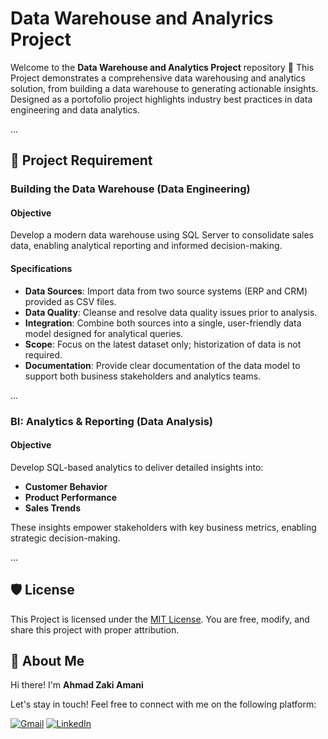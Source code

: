 # Data Warehouse and Analyrics Project

Welcome to the **Data Warehouse and Analytics Project** repository 🚀
This Project demonstrates a comprehensive data warehousing and analytics solution, from building a data warehouse to generating actionable insights. Designed as a portofolio project highlights industry best practices in data engineering and data analytics.

...

## 🚀 Project Requirement

### Building the Data Warehouse (Data Engineering)

#### Objective
Develop a modern data warehouse using SQL Server to consolidate sales data, enabling analytical reporting and informed decision-making.

#### Specifications
- **Data Sources**: Import data from two source systems (ERP and CRM) provided as CSV files.
- **Data Quality**: Cleanse and resolve data quality issues prior to analysis.
- **Integration**: Combine both sources into a single, user-friendly data model designed for analytical queries.
- **Scope**: Focus on the latest dataset only; historization of data is not required.
- **Documentation**: Provide clear documentation of the data model to support both business stakeholders and analytics teams.

...

### BI: Analytics & Reporting (Data Analysis)

#### Objective
Develop SQL-based analytics to deliver detailed insights into:
- **Customer Behavior**
- **Product Performance**
- **Sales Trends**
  
These insights empower stakeholders with key business metrics, enabling strategic decision-making.

...

## 🛡️ License

This Project is licensed under the [MIT License](LICENSE). You are free, modify, and share this project with proper attribution.

## 🙍 About Me

Hi there! I'm **Ahmad Zaki Amani** 

Let's stay in touch! Feel free to connect with me on the following platform:

[![Gmail](https://img.shields.io/badge/Gmail-D14836?style=for-the-badge&logo=gmail&logoColor=white)](mailto:ahmadzaki27.az@gmail.com)
[![LinkedIn](https://img.shields.io/badge/linkedin-%230077B5.svg?style=for-the-badge&logo=linkedin&logoColor=white)](https://www.linkedin.com/in/ahmad-zaki-827933235/)
